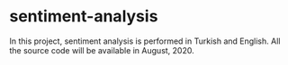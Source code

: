 # sentiment-analysis
In this project, sentiment analysis is performed in Turkish and English. All the source code will be available in August, 2020.
